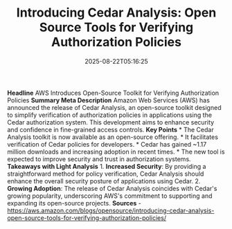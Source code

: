 ﻿---
title: "Introducing Cedar Analysis: Open Source Tools for Verifying Authorization Policies"
date: "2025-08-22T05:16:25"
category: "Markets"
summary: ""
slug: "introducing cedar analysis open source tools for verifying a"
source_urls:
  - "https://aws.amazon.com/blogs/opensource/introducing-cedar-analysis-open-source-tools-for-verifying-authorization-policies/"
seo:
  title: "Introducing Cedar Analysis: Open Source Tools for Verifying Authorization Policies | Hash n Hedge"
  description: ""
  keywords: ["news", "markets", "brief"]
---
**Headline** AWS Introduces Open-Source Toolkit for Verifying Authorization Policies  **Summary Meta Description** Amazon Web Services (AWS) has announced the release of Cedar Analysis, an open-source toolkit designed to simplify verification of authorization policies in applications using the Cedar authorization system. This development aims to enhance security and confidence in fine-grained access controls.  **Key Points**  * The Cedar Analysis toolkit is now available as an open-source offering. * It facilitates verification of Cedar policies for developers. * Cedar has gained ~1.17 million downloads and increasing adoption in recent times. * The new tool is expected to improve security and trust in authorization systems.  **Takeaways with Light Analysis** 1. **Increased Security**: By providing a straightforward method for policy verification, Cedar Analysis should enhance the overall security posture of applications using Cedar. 2. **Growing Adoption**: The release of Cedar Analysis coincides with Cedar's growing popularity, underscoring AWS's commitment to supporting and expanding its open-source projects.  **Sources** - https://aws.amazon.com/blogs/opensource/introducing-cedar-analysis-open-source-tools-for-verifying-authorization-policies/ 
